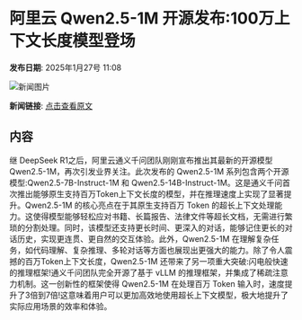 # 阿里云 Qwen2.5-1M 开源发布:100万上下文长度模型登场

**发布日期**: 2025年1月27号 11:08

![新闻图片](https://pic.chinaz.com/picmap/202310311416147098_0.jpg)

**新闻链接**: [点击查看原文](https://www.aibase.com/zh/news/15030)

## 内容

继 DeepSeek R1之后，阿里云通义千问团队刚刚宣布推出其最新的开源模型Qwen2.5-1M，再次引发业界关注。此次发布的 Qwen2.5-1M 系列包含两个开源模型:Qwen2.5-7B-Instruct-1M 和 Qwen2.5-14B-Instruct-1M。这是通义千问首次推出能够原生支持百万Token上下文长度的模型，并在推理速度上实现了显著提升。Qwen2.5-1M 的核心亮点在于其原生支持百万 Token 的超长上下文处理能力。这使得模型能够轻松应对书籍、长篇报告、法律文件等超长文档，无需进行繁琐的分割处理。同时，该模型还支持更长时间、更深入的对话，能够记住更长的对话历史，实现更连贯、更自然的交互体验。此外，Qwen2.5-1M 在理解复杂任务，如代码理解、复杂推理、多轮对话等方面也展现出更强大的能力。除了令人震撼的百万Token上下文长度，Qwen2.5-1M 还带来了另一项重大突破:闪电般快速的推理框架!通义千问团队完全开源了基于 vLLM 的推理框架，并集成了稀疏注意力机制。这一创新性的框架使得 Qwen2.5-1M 在处理百万 Token 输入时，速度提升了3倍到7倍!这意味着用户可以更加高效地使用超长上下文模型，极大地提升了实际应用场景的效率和体验。
